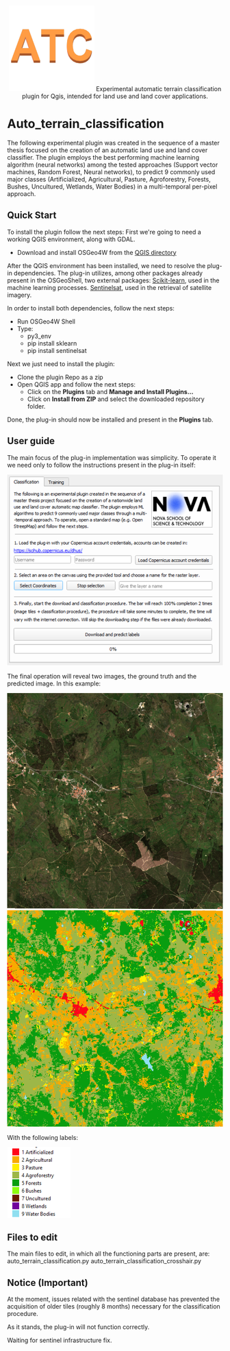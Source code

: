 <p align="center">
    <img src="logo.png" alt="Auto_terrain_classification" width="200"/>
    Experimental automatic terrain classification plugin for Qgis, intended for land use and land cover applications.
</p>


# Auto_terrain_classification

The following experimental plugin was created in the sequence of a master thesis focused on the creation of an automatic land use and land cover classifier. The plugin employs the best performing machine learning algorithm (neural networks) among the tested approaches (Support vector machines, Random Forest, Neural networks), to predict 9 commonly used major classes (Artificialized, Agricultural, Pasture, Agroforestry, Forests, Bushes, Uncultured, Wetlands, Water Bodies) in a multi-temporal per-pixel approach.




## Quick Start
To install the plugin follow the next steps:
First we're going to need a working QGIS environment, along with GDAL.
* Download and install OSGeo4W from the [QGIS directory](https://qgis.org/en/site/forusers/download.html)

After the QGIS environment has been installed, we need to resolve the plug-in dependencies.
The plug-in utilizes, among other packages already present in the OSGeoShell, two external packages:
[Scikit-learn](https://scikit-learn.org/stable/), used in the machine learning processes.
[Sentinelsat](https://github.com/sentinelsat/sentinelsat), used in the retrieval of satellite imagery. 

In order to install both dependencies, follow the next steps:
* Run OSGeo4W Shell
* Type:
     * py3_env
     * pip install sklearn
     * pip install sentinelsat

Next we just need to install the plugin:
* Clone the plugin Repo as a zip
* Open QGIS app and follow the next steps:
    * Click on the **Plugins** tab and **Manage and Install Plugins...**
    * Click on **Install from ZIP** and select the downloaded repository folder.

Done, the plug-in should now be installed and present in the **Plugins** tab.

## User guide

The main focus of the plug-in implementation was simplicity.
To operate it we need only to follow the instructions present in the plug-in itself:

![Plug-in UI](tutorial_images/Plugin_tutorial_image_6.PNG)

The final operation will reveal two images, the ground truth and the predicted image.
In this example:

![Ground Truth](tutorial_images/RW5_ground.PNG)
![Predicted image](tutorial_images/RW5_predict.PNG)

With the following labels:

![Label](tutorial_images/Plugin_tutorial_image_7.PNG)

## Files to edit
The main files to edit, in which all the functioning parts are present, are:
auto_terrain_classification.py
auto_terrain_classification_crosshair.py

## Notice (Important)

At the moment, issues related with the sentinel database has prevented the acquisition of older tiles (roughly 8 months) necessary for the classification procedure. 

As it stands, the plug-in will not function correctly. 

Waiting for sentinel infrastructure fix.

